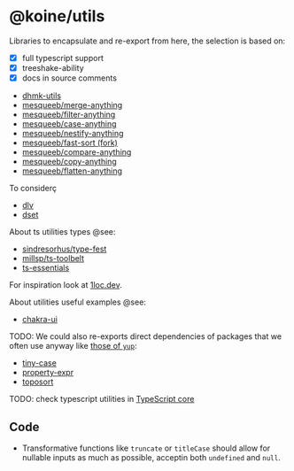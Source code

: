 # @koine/utils

Libraries to encapsulate and re-export from here, the selection is based on:

- [x] full typescript support
- [x] treeshake-ability
- [x] docs in source comments

- [dhmk-utils](https://github.com/dhmk083/dhmk-utils)
- [mesqueeb/merge-anything](https://github.com/mesqueeb/merge-anything)
- [mesqueeb/filter-anything](https://github.com/mesqueeb/filter-anything)
- [mesqueeb/case-anything](https://github.com/mesqueeb/case-anything)
- [mesqueeb/nestify-anything](https://github.com/mesqueeb/nestify-anything)
- [mesqueeb/fast-sort (fork)](https://github.com/mesqueeb/fast-sort "fork")
- [mesqueeb/compare-anything](https://github.com/mesqueeb/compare-anything)
- [mesqueeb/copy-anything](https://github.com/mesqueeb/copy-anything)
- [mesqueeb/flatten-anything](https://github.com/mesqueeb/flatten-anything)

To considerç
- [dlv](https://www.npmjs.com/package/dlv)
- [dset](https://github.com/lukeed/dset)

About ts utilities types @see:

- [sindresorhus/type-fest](https://github.com/sindresorhus/type-fest)
- [millsp/ts-toolbelt](https://github.com/millsp/ts-toolbelt)
- [ts-essentials](https://github.com/ts-essentials/ts-essentials)

For inspiration look at [1loc.dev](https://1loc.dev).

About utilities useful examples @see:

- [chakra-ui](https://github.com/chakra-ui/chakra-ui/blob/main/packages/utils/src)

TODO: We could also re-exports direct dependencies of packages that we often use
anyway like [those of `yup`](https://github.com/jquense/yup/blob/master/package.json#L103):

- [tiny-case](https://github.com/jquense/tiny-case)
- [property-expr](https://github.com/jquense/expr/blob/master/index.js)
- [toposort](https://github.com/marcelklehr/toposort)

TODO: check typescript utilities in [TypeScript core](https://github.com/microsoft/TypeScript/blob/main/src/compiler/core.ts)

## Code

- Transformative functions like `truncate` or `titleCase` should allow for nullable inputs as much as possible, acceptin both `undefined` and `null`.
